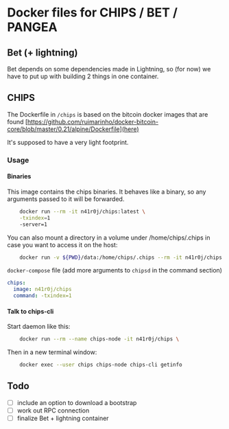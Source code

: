 # Docker files for CHIPS / BET / PANGEA

## Bet (+ lightning)

Bet depends on some dependencies made in Lightning, so (for now) we have to put up with building 2 things in one container.

## CHIPS

The Dockerfile in `/chips` is based on the bitcoin docker images that are found [https://github.com/ruimarinho/docker-bitcoin-core/blob/master/0.21/alpine/Dockerfile](here)

It's supposed to have a very light footprint.

### Usage

#### Binaries

This image contains the chips binaries. It behaves like a binary, so any arguments passed to it will be forwarded.

```sh
    docker run --rm -it n41r0j/chips:latest \
    -txindex=1
    -server=1
```

You can also mount a directory in a volume under /home/chips/.chips in case you want to access it on the host:

```sh
    docker run -v ${PWD}/data:/home/chips/.chips --rm -it n41r0j/chips:latest
```

`docker-compose` file (add more arguments to `chipsd` in the command section)

```yml
chips:
  image: n41r0j/chips
  command: -txindex=1 
```

#### Talk to chips-cli

Start daemon like this:

```sh
    docker run --rm --name chips-node -it n41r0j/chips \

```

Then in a new terminal window:

```sh
    docker exec --user chips chips-node chips-cli getinfo
```

## Todo

- [ ] include an option to download a bootstrap
- [ ] work out RPC connection
- [ ] finalize Bet + lightning container
